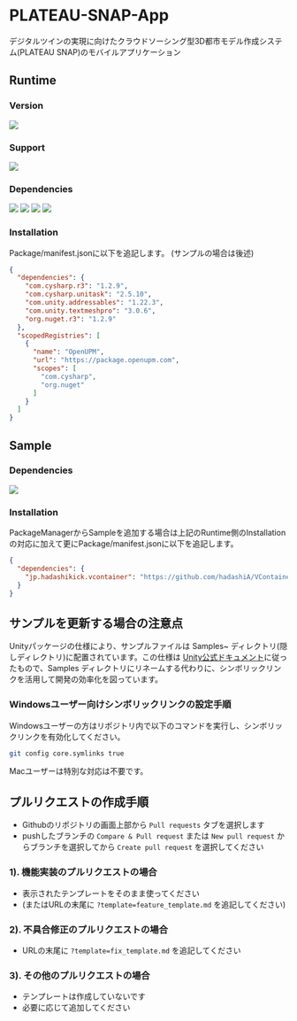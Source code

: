 # PLATEAU-SNAP-App
デジタルツインの実現に向けたクラウドソーシング型3D都市モデル作成システム(PLATEAU SNAP)のモバイルアプリケーション

## Runtime

### Version

[![](https://img.shields.io/static/v1?style=flat=square&logo=GitHub&logoColor=FFFFFF&label=PLATEAU&nbsp;SNAP&message=0.0.1&color=0e6da0)](https://github.com/Gentlymad-Studios/PackageManagerTools)

### Support

[![](https://img.shields.io/static/v1?style=flat=square&logo=Unity&logoColor=FFFFFF&label=Unity&message=2022.3.44f1%20or%20higher&color=0e6da0)](https://github.com/Gentlymad-Studios/PackageManagerTools)

### Dependencies

[![](https://img.shields.io/static/v1?style=flat=square&logo=Unity&logoColor=FFFFFF&label=Addressables&message=1.22.3&color=0e6da0)](https://docs.unity3d.com/Packages/com.unity.addressables@1.22/manual/index.html)
[![](https://img.shields.io/static/v1?style=flat=square&logo=Unity&logoColor=FFFFFF&label=TextMeshPro&message=3.0.6&color=0e6da0)](https://docs.unity3d.com/ja/2022.3/Manual/com.unity.textmeshpro.html)
[![](https://img.shields.io/static/v1?style=flat=square&logo=Unity&logoColor=FFFFFF&label=UniTask&message=2.5.10&color=0e6da0)](https://github.com/Cysharp/UniTask/releases/tag/2.5.10)
[![](https://img.shields.io/static/v1?style=flat=square&logo=Unity&logoColor=FFFFFF&label=R3&message=1.2.9&color=0e6da0)](https://github.com/Cysharp/R3/releases/tag/1.2.9)

### Installation

Package/manifest.jsonに以下を追記します。
(サンプルの場合は後述)

```json
{
  "dependencies": {
    "com.cysharp.r3": "1.2.9",
    "com.cysharp.unitask": "2.5.10",
    "com.unity.addressables": "1.22.3",
    "com.unity.textmeshpro": "3.0.6",
    "org.nuget.r3": "1.2.9"
  },
  "scopedRegistries": [
    {
      "name": "OpenUPM",
      "url": "https://package.openupm.com",
      "scopes": [
        "com.cysharp",
        "org.nuget"
      ]
    }
  ]
}
```

## Sample

### Dependencies

[![](https://img.shields.io/static/v1?style=flat=square&logo=Unity&logoColor=FFFFFF&label=VContainer&message=1.16.8&color=0e6da0)](https://github.com/hadashiA/VContainer/releases/tag/1.16.8)

### Installation

PackageManagerからSampleを追加する場合は上記のRuntime側のInstallationの対応に加えて更にPackage/manifest.jsonに以下を追記します。

```json
{
  "dependencies": {
    "jp.hadashikick.vcontainer": "https://github.com/hadashiA/VContainer.git?path=VContainer/Assets/VContainer#1.16.8",
  }
}
```

## サンプルを更新する場合の注意点

Unityパッケージの仕様により、サンプルファイルは Samples~ ディレクトリ(隠しディレクトリ)に配置されています。この仕様は [Unity公式ドキュメント](https://docs.unity3d.com/ja/2022.3/Manual/cus-samples.html)に従ったもので、Samples ディレクトリにリネームする代わりに、シンボリックリンクを活用して開発の効率化を図っています。

### Windowsユーザー向けシンボリックリンクの設定手順

Windowsユーザーの方はリポジトリ内で以下のコマンドを実行し、シンボリックリンクを有効化してください。

```bash
git config core.symlinks true
```

Macユーザーは特別な対応は不要です。

## プルリクエストの作成手順

- Githubのリポジトリの画面上部から `Pull requests` タブを選択します
- pushしたブランチの `Compare & Pull request` または `New pull request` からブランチを選択してから `Create pull request` を選択してください

### 1). 機能実装のプルリクエストの場合

- 表示されたテンプレートをそのまま使ってください
- (またはURLの末尾に `?template=feature_template.md` を追記してください)

### 2). 不具合修正のプルリクエストの場合

- URLの末尾に `?template=fix_template.md` を追記してください

### 3). その他のプルリクエストの場合

- テンプレートは作成していないです
- 必要に応じて追加してください
